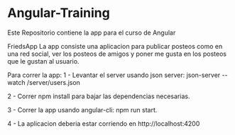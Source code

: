 # Angular-Training
Este Repositorio contiene la app para el curso de Angular

FriedsApp
La app consiste una aplicacion para publicar posteos como en una red social, ver los posteos de amigos y poner me gusta en los posteos que 
le gustan al usuario.

Para correr la app:
1 - Levantar el server usando json server: json-server --watch /server/users.json

2 - Correr npm install para bajar las dependencias necesarias.

3 - Correr la app usando angular-cli: npm run start.

4 - La aplicacion deberia estar corriendo en http://localhost:4200
